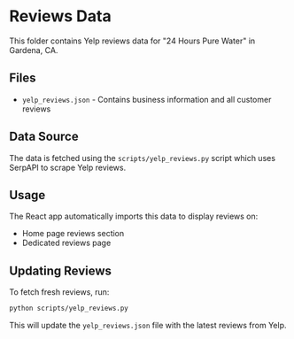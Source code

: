 # Reviews Data

This folder contains Yelp reviews data for "24 Hours Pure Water" in Gardena, CA.

## Files

- `yelp_reviews.json` - Contains business information and all customer reviews

## Data Source

The data is fetched using the `scripts/yelp_reviews.py` script which uses SerpAPI to scrape Yelp reviews.

## Usage

The React app automatically imports this data to display reviews on:

- Home page reviews section
- Dedicated reviews page

## Updating Reviews

To fetch fresh reviews, run:

```bash
python scripts/yelp_reviews.py
```

This will update the `yelp_reviews.json` file with the latest reviews from Yelp.
